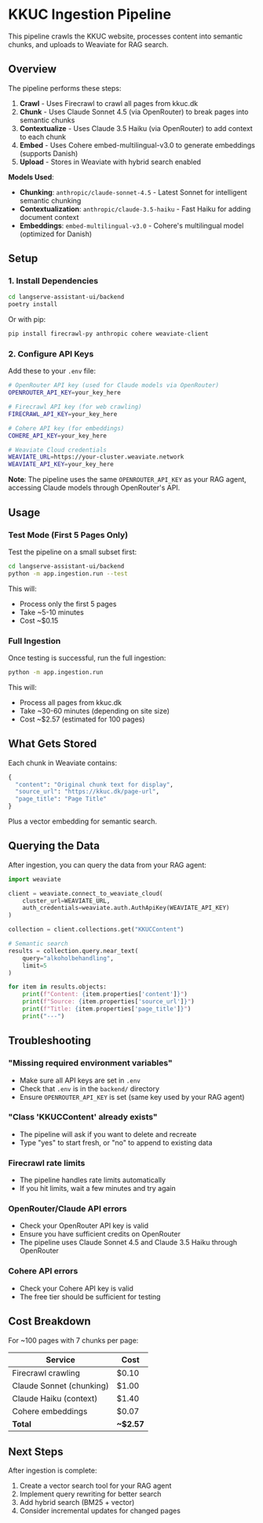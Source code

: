 # KKUC Ingestion Pipeline

This pipeline crawls the KKUC website, processes content into semantic chunks, and uploads to Weaviate for RAG search.

## Overview

The pipeline performs these steps:
1. **Crawl** - Uses Firecrawl to crawl all pages from kkuc.dk
2. **Chunk** - Uses Claude Sonnet 4.5 (via OpenRouter) to break pages into semantic chunks
3. **Contextualize** - Uses Claude 3.5 Haiku (via OpenRouter) to add context to each chunk
4. **Embed** - Uses Cohere embed-multilingual-v3.0 to generate embeddings (supports Danish)
5. **Upload** - Stores in Weaviate with hybrid search enabled

**Models Used**:
- **Chunking**: `anthropic/claude-sonnet-4.5` - Latest Sonnet for intelligent semantic chunking
- **Contextualization**: `anthropic/claude-3.5-haiku` - Fast Haiku for adding document context
- **Embeddings**: `embed-multilingual-v3.0` - Cohere's multilingual model (optimized for Danish)

## Setup

### 1. Install Dependencies

```bash
cd langserve-assistant-ui/backend
poetry install
```

Or with pip:
```bash
pip install firecrawl-py anthropic cohere weaviate-client
```

### 2. Configure API Keys

Add these to your `.env` file:

```bash
# OpenRouter API key (used for Claude models via OpenRouter)
OPENROUTER_API_KEY=your_key_here

# Firecrawl API key (for web crawling)
FIRECRAWL_API_KEY=your_key_here

# Cohere API key (for embeddings)
COHERE_API_KEY=your_key_here

# Weaviate Cloud credentials
WEAVIATE_URL=https://your-cluster.weaviate.network
WEAVIATE_API_KEY=your_key_here
```

**Note**: The pipeline uses the same `OPENROUTER_API_KEY` as your RAG agent, accessing Claude models through OpenRouter's API.

## Usage

### Test Mode (First 5 Pages Only)

Test the pipeline on a small subset first:

```bash
cd langserve-assistant-ui/backend
python -m app.ingestion.run --test
```

This will:
- Process only the first 5 pages
- Take ~5-10 minutes
- Cost ~$0.15

### Full Ingestion

Once testing is successful, run the full ingestion:

```bash
python -m app.ingestion.run
```

This will:
- Process all pages from kkuc.dk
- Take ~30-60 minutes (depending on site size)
- Cost ~$2.57 (estimated for 100 pages)

## What Gets Stored

Each chunk in Weaviate contains:

```python
{
  "content": "Original chunk text for display",
  "source_url": "https://kkuc.dk/page-url",
  "page_title": "Page Title"
}
```

Plus a vector embedding for semantic search.

## Querying the Data

After ingestion, you can query the data from your RAG agent:

```python
import weaviate

client = weaviate.connect_to_weaviate_cloud(
    cluster_url=WEAVIATE_URL,
    auth_credentials=weaviate.auth.AuthApiKey(WEAVIATE_API_KEY)
)

collection = client.collections.get("KKUCContent")

# Semantic search
results = collection.query.near_text(
    query="alkoholbehandling",
    limit=5
)

for item in results.objects:
    print(f"Content: {item.properties['content']}")
    print(f"Source: {item.properties['source_url']}")
    print(f"Title: {item.properties['page_title']}")
    print("---")
```

## Troubleshooting

### "Missing required environment variables"
- Make sure all API keys are set in `.env`
- Check that `.env` is in the `backend/` directory
- Ensure `OPENROUTER_API_KEY` is set (same key used by your RAG agent)

### "Class 'KKUCContent' already exists"
- The pipeline will ask if you want to delete and recreate
- Type "yes" to start fresh, or "no" to append to existing data

### Firecrawl rate limits
- The pipeline handles rate limits automatically
- If you hit limits, wait a few minutes and try again

### OpenRouter/Claude API errors
- Check your OpenRouter API key is valid
- Ensure you have sufficient credits on OpenRouter
- The pipeline uses Claude Sonnet 4.5 and Claude 3.5 Haiku through OpenRouter

### Cohere API errors
- Check your Cohere API key is valid
- The free tier should be sufficient for testing

## Cost Breakdown

For ~100 pages with 7 chunks per page:

| Service | Cost |
|---------|------|
| Firecrawl crawling | $0.10 |
| Claude Sonnet (chunking) | $1.00 |
| Claude Haiku (context) | $1.40 |
| Cohere embeddings | $0.07 |
| **Total** | **~$2.57** |

## Next Steps

After ingestion is complete:
1. Create a vector search tool for your RAG agent
2. Implement query rewriting for better search
3. Add hybrid search (BM25 + vector)
4. Consider incremental updates for changed pages
